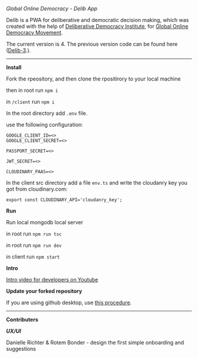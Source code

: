 *Global Online Democracy - Delib App*

Delib is a PWA for deliberative and democratic decision making, which was created with the help of [Deliberative Democracy Institute](http://delib.org), for [Global Online Democracy Movement](https://www.globalonlinedemocracy.org/).

The current version is 4. The previous version code can be found here ([Delib-3](https://github.com/talyaron/delib).).

----

**Install**

Fork the rpeository, and then clone the rpositirory to your local machine

then in root run ```npm i```

in ```/client``` run  ```npm i```

In the root directory add ```.env``` file.

use the following configuration:
```
GOOGLE_CLIENT_ID=<>
GOOGLE_CLIENT_SECRET=<>

PASSPORT_SECRET=<>

JWT_SECRET=<>

CLOUDINARY_PAAS=<>

```

In the client src directory add a file ```env.ts``` and write the cloudanry key you got from cloudinary.com:
```
export const CLOUDINARY_API='cloudanry_key';
```

**Run**

Run local mongodb local server

in root run ```npm run tsc```

in root run ```npm run dev```

in client run ```npm start```

**Intro**

[Intro video for developers on Youtube](https://youtu.be/6PHgnHJ5smQ)

**Update your forked repository**

If you are using github desktop, use [this procedure](https://stackoverflow.com/questions/46110615/how-to-sync-your-forked-repo-with-original-repo-in-github-desktop#:~:text=2%20Answers&text=To%20sync%20the%20master%20of,the%20'fetch%20origin'%20button.).

----

**Contributers**


***UX/UI***

Danielle Richter & Rotem Bonder - design the first simple onboarding and suggestions
